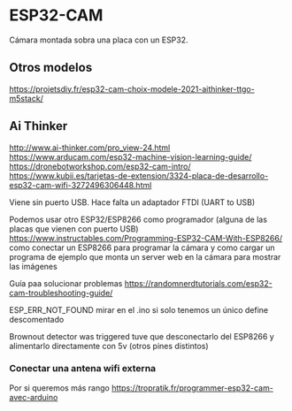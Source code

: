 # ESP32-CAM
Cámara montada sobra una placa con un ESP32.

## Otros modelos
https://projetsdiy.fr/esp32-cam-choix-modele-2021-aithinker-ttgo-m5stack/

## Ai Thinker
http://www.ai-thinker.com/pro_view-24.html
https://www.arducam.com/esp32-machine-vision-learning-guide/
https://dronebotworkshop.com/esp32-cam-intro/
https://www.kubii.es/tarjetas-de-extension/3324-placa-de-desarrollo-esp32-cam-wifi-3272496306448.html

Viene sin puerto USB.
Hace falta un adaptador FTDI (UART to USB)

Podemos usar otro ESP32/ESP8266 como programador (alguna de las placas que vienen con puerto USB)
https://www.instructables.com/Programming-ESP32-CAM-With-ESP8266/
  como conectar un ESP8266 para programar la cámara y como cargar un programa de ejemplo que monta un server web en la cámara para mostrar las imágenes


Guía paa solucionar problemas
https://randomnerdtutorials.com/esp32-cam-troubleshooting-guide/

ESP_ERR_NOT_FOUND
  mirar en el .ino si solo tenemos un único define descomentado

Brownout detector was triggered
  tuve que desconectarlo del ESP8266 y alimentarlo directamente con 5v (otros pines distintos)


### Conectar una antena wifi externa
Por si queremos más rango
https://tropratik.fr/programmer-esp32-cam-avec-arduino
